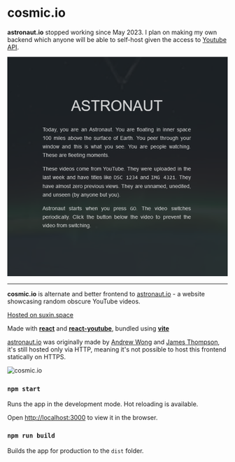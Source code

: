 # cosmic.io

**astronaut.io** stopped working since May 2023. I plan on making my own backend which anyone will be able to self-host given the access to [Youtube API](https://developers.google.com/youtube/v3/docs/).

![RIP astronaut.io](https://raw.githubusercontent.com/suXinjke/cosmic.io/master/public/meta-pic2.png)

---

**cosmic.io** is alternate and better frontend to [astronaut.io](http://astronaut.io/) - a website showcasing random obscure YouTube videos.

[Hosted on suxin.space](http://suxin.space/cosmic-io/)

Made with [**react**](https://reactjs.org/) and [**react-youtube**](https://www.npmjs.com/package/react-youtube), bundled using [**vite**](https://vitejs.dev/)

[astronaut.io](http://astronaut.io/) was originally made by [Andrew Wong](https://github.com/wonga00) and [James Thompson](https://github.com/astrojams1), it's still hosted only via HTTP, meaning it's not possible to host this frontend statically on HTTPS.

![cosmic.io](https://raw.githubusercontent.com/suXinjke/cosmic.io/master/public/meta-pic.jpg)

### `npm start`

Runs the app in the development mode. Hot reloading is available.

Open [http://localhost:3000](http://localhost:3000) to view it in the browser.

### `npm run build`

Builds the app for production to the `dist` folder.
